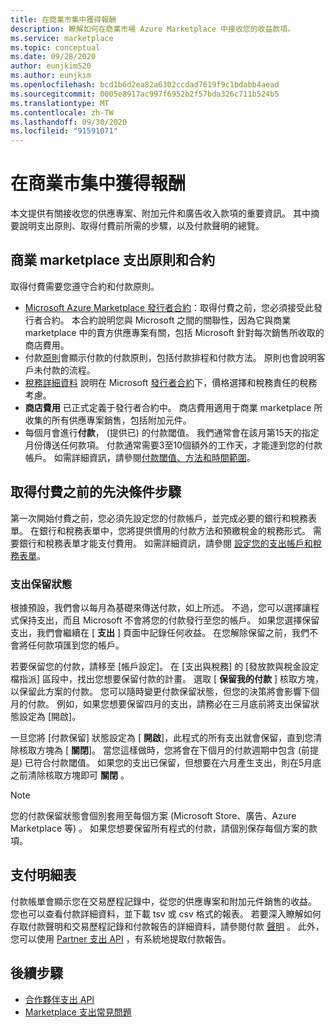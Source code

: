 ```yaml
---
title: 在商業市集中獲得報酬
description: 瞭解如何在商業市場 Azure Marketplace 中接收您的收益款項。
ms.service: marketplace
ms.topic: conceptual
ms.date: 09/28/2020
author: eunjkim520
ms.author: eunjkim
ms.openlocfilehash: bcd1b6d2ea82a6302ccdad7619f9c1bdabb4aead
ms.sourcegitcommit: 0005e8917ac997f6952b2f57bda326c711b524b5
ms.translationtype: MT
ms.contentlocale: zh-TW
ms.lasthandoff: 09/30/2020
ms.locfileid: "91591071"
---
```

# <a name="getting-paid-in-the-commercial-marketplace"></a>在商業市集中獲得報酬

本文提供有關接收您的供應專案、附加元件和廣告收入款項的重要資訊。 其中摘要說明支出原則、取得付費前所需的步驟，以及付款聲明的總覽。

## <a name="commercial-marketplace-payout-policies-and-agreements"></a>商業 marketplace 支出原則和合約

取得付費需要您遵守合約和付款原則。

- [Microsoft Azure Marketplace 發行者合約](https://go.microsoft.com/fwlink/p/?LinkID=699560)：取得付費之前，您必須接受此發行者合約。 本合約說明您與 Microsoft 之間的關聯性，因為它與商業 marketplace 中的賣方供應專案有關，包括 Microsoft 針對每次銷售所收取的商店費用。
- 付款[原則](payout-policy-details.md)會顯示付款的付款原則，包括付款排程和付款方法。 原則也會說明客戶未付款的流程。
- [稅務詳細資料](tax-details-marketplace.md) 說明在 Microsoft [發行者合約](https://go.microsoft.com/fwlink/p/?LinkID=699560)下，價格選擇和稅務責任的稅務考慮。
- **商店費用** 已正式定義于發行者合約中。 商店費用適用于商業 marketplace 所收集的所有供應專案銷售，包括附加元件。
- 每個月會進行**付款**， (提供已) 的付款閾值。 我們通常會在該月第15天的指定月份傳送任何款項。 付款通常需要3至10個額外的工作天，才能達到您的付款帳戶。 如需詳細資訊，請參閱[付款閾值、方法和時間範圍](payment-thresholds-methods-timeframes.md)。

## <a name="prerequisite-steps-before-getting-paid"></a>取得付費之前的先決條件步驟

第一次開始付費之前，您必須先設定您的付款帳戶，並完成必要的銀行和稅務表單。 在銀行和稅務表單中，您將提供慣用的付款方法和預繳稅金的稅務形式。 需要銀行和稅務表單才能支付費用。 如需詳細資訊，請參閱 [設定您的支出帳戶和稅務表單](set-up-your-payout-account.md)。

### <a name="payout-hold-status"></a>支出保留狀態

根據預設，我們會以每月為基礎來傳送付款，如上所述。 不過，您可以選擇讓程式保持支出，而且 Microsoft 不會將您的付款發行至您的帳戶。 如果您選擇保留支出，我們會繼續在 [ **支出** ] 頁面中記錄任何收益。 在您解除保留之前，我們不會將任何款項匯到您的帳戶。

若要保留您的付款，請移至 [帳戶設定]。 在 [支出與稅務] 的 [發放款與稅金設定檔指派] 區段中，找出您想要保留付款的計畫。 選取 [ **保留我的付款** ] 核取方塊，以保留此方案的付款。 您可以隨時變更付款保留狀態，但您的決策將會影響下個月的付款。 例如，如果您想要保留四月的支出，請務必在三月底前將支出保留狀態設定為 [開啟]。

一旦您將 [付款保留] 狀態設定為 [ **開啟**]，此程式的所有支出就會保留，直到您清除核取方塊為 [ **關閉**]。 當您這樣做時，您將會在下個月的付款週期中包含 (前提是) 已符合付款閾值。 如果您的支出已保留，但想要在六月產生支出，則在5月底之前清除核取方塊即可 **關閉** 。

>[!Note]
> 您的付款保留狀態會個別套用至每個方案 (Microsoft Store、廣告、Azure Marketplace 等) 。 如果您想要保留所有程式的付款，請個別保存每個方案的款項。

## <a name="payout-statements"></a>支付明細表

付款帳單會顯示您在交易歷程記錄中，從您的供應專案和附加元件銷售的收益。 您也可以查看付款詳細資料，並下載 tsv 或 csv 格式的報表。 若要深入瞭解如何存取付款聲明和交易歷程記錄和付款報告的詳細資料，請參閱付款 [聲明](payout-statement.md) 。 此外，您可以使用 [Partner 支出 API](https://apidocs.microsoft.com/services/partnerpayouts) ，有系統地提取付款報告。

## <a name="next-steps"></a>後續步驟

- [合作夥伴支出 API](https://apidocs.microsoft.com/services/partnerpayouts)
- [Marketplace 支出常見問題](payout-faq.md)

